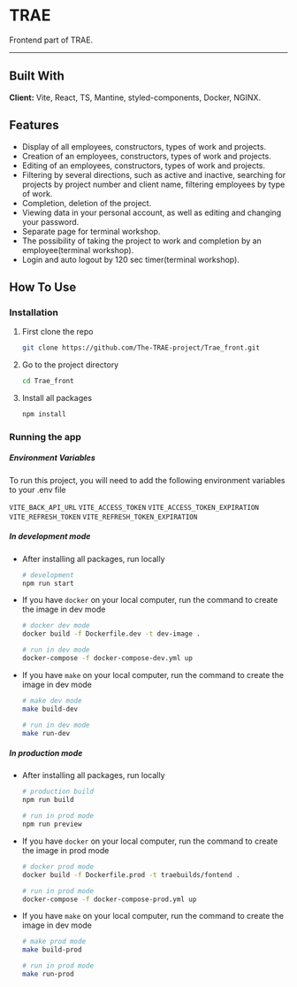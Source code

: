 # TRAE

Frontend part of TRAE.

---

## Built With

**Client:** Vite, React, TS, Mantine, styled-components, Docker, NGINX.

## Features

- Display of all employees, constructors, types of work and projects.
- Creation of an employees, constructors, types of work and projects.
- Editing of an employees, constructors, types of work and projects.
- Filtering by several directions, such as active and inactive, searching for projects by project number and client name, filtering employees by type of work.
- Completion, deletion of the project.
- Viewing data in your personal account, as well as editing and changing your password.
- Separate page for terminal workshop.
- The possibility of taking the project to work and completion by an employee(terminal workshop).
- Login and auto logout by 120 sec timer(terminal workshop).

## How To Use

### Installation

1. First clone the repo

   ```sh
   git clone https://github.com/The-TRAE-project/Trae_front.git
   ```

2. Go to the project directory

   ```sh
   cd Trae_front
   ```

3. Install all packages

   ```sh
   npm install
   ```

### Running the app

##### Environment Variables

To run this project, you will need to add the following environment variables to your .env file

`VITE_BACK_API_URL`
`VITE_ACCESS_TOKEN`
`VITE_ACCESS_TOKEN_EXPIRATION`
`VITE_REFRESH_TOKEN`
`VITE_REFRESH_TOKEN_EXPIRATION`

##### In development mode

- After installing all packages, run locally

  ```sh
  # development
  npm run start
  ```

- If you have `docker` on your local computer, run the command to create the image in dev mode

  ```sh
  # docker dev mode
  docker build -f Dockerfile.dev -t dev-image .
  ```

  ```sh
  # run in dev mode
  docker-compose -f docker-compose-dev.yml up
  ```

- If you have `make` on your local computer, run the command to create the image in dev mode

  ```sh
  # make dev mode
  make build-dev
  ```

  ```sh
  # run in dev mode
  make run-dev
  ```

##### In production mode

- After installing all packages, run locally

  ```sh
  # production build
  npm run build
  ```

  ```sh
  # run in prod mode
  npm run preview
  ```

- If you have `docker` on your local computer, run the command to create the image in prod mode

  ```sh
  # docker prod mode
  docker build -f Dockerfile.prod -t traebuilds/fontend .
  ```

  ```sh
  # run in prod mode
  docker-compose -f docker-compose-prod.yml up
  ```

- If you have `make` on your local computer, run the command to create the image in dev mode

  ```sh
  # make prod mode
  make build-prod
  ```

  ```sh
  # run in prod mode
  make run-prod
  ```
